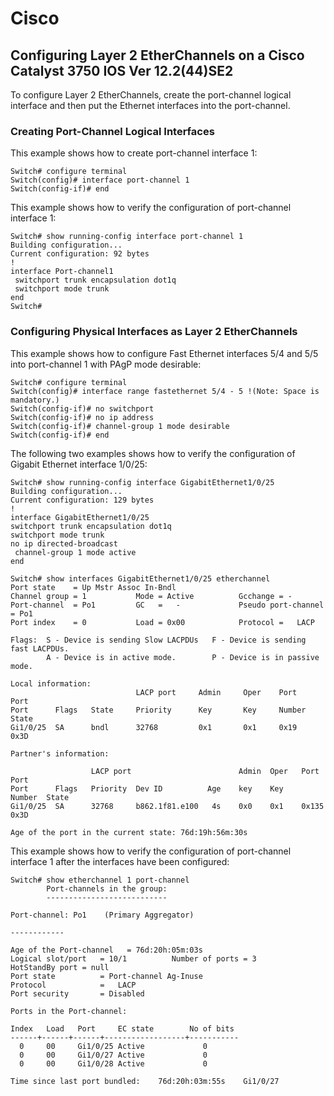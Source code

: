 # Cisco
## Configuring Layer 2 EtherChannels on a Cisco Catalyst 3750 IOS Ver 12.2(44)SE2
To configure Layer 2 EtherChannels, create the port-channel logical interface and then put the Ethernet
interfaces into the port-channel.
### Creating Port-Channel Logical Interfaces
This example shows how to create port-channel interface 1:
```cisco
Switch# configure terminal
Switch(config)# interface port-channel 1
Switch(config-if)# end
```
This example shows how to verify the configuration of port-channel interface 1:
```
Switch# show running-config interface port-channel 1
Building configuration...
Current configuration: 92 bytes
!
interface Port-channel1
 switchport trunk encapsulation dot1q
 switchport mode trunk
end
Switch#
```
### Configuring Physical Interfaces as Layer 2 EtherChannels
This example shows how to configure Fast Ethernet interfaces 5/4 and 5/5 into port-channel 1 with PAgP
mode desirable:
```
Switch# configure terminal
Switch(config)# interface range fastethernet 5/4 - 5 !(Note: Space is mandatory.)
Switch(config-if)# no switchport
Switch(config-if)# no ip address
Switch(config-if)# channel-group 1 mode desirable
Switch(config-if)# end
```

The following two examples shows how to verify the configuration of Gigabit Ethernet interface 1/0/25:
```
Switch# show running-config interface GigabitEthernet1/0/25
Building configuration...
Current configuration: 129 bytes
!
interface GigabitEthernet1/0/25
switchport trunk encapsulation dot1q
switchport mode trunk
no ip directed-broadcast
 channel-group 1 mode active
end

Switch# show interfaces GigabitEthernet1/0/25 etherchannel
Port state    = Up Mstr Assoc In-Bndl 
Channel group = 1           Mode = Active          Gcchange = -
Port-channel  = Po1         GC   =   -             Pseudo port-channel = Po1
Port index    = 0           Load = 0x00            Protocol =   LACP

Flags:  S - Device is sending Slow LACPDUs   F - Device is sending fast LACPDUs.
        A - Device is in active mode.        P - Device is in passive mode.

Local information:
                            LACP port     Admin     Oper    Port        Port
Port      Flags   State     Priority      Key       Key     Number      State
Gi1/0/25  SA      bndl      32768         0x1       0x1     0x19        0x3D  

Partner's information:

                  LACP port                        Admin  Oper   Port    Port
Port      Flags   Priority  Dev ID          Age    key    Key    Number  State
Gi1/0/25  SA      32768     b862.1f81.e100   4s    0x0    0x1    0x135   0x3D  

Age of the port in the current state: 76d:19h:56m:30s
```
This example shows how to verify the configuration of port-channel interface 1 after the interfaces have
been configured:
```
Switch# show etherchannel 1 port-channel
		Port-channels in the group: 
		---------------------------

Port-channel: Po1    (Primary Aggregator)

------------

Age of the Port-channel   = 76d:20h:05m:03s
Logical slot/port   = 10/1          Number of ports = 3
HotStandBy port = null 
Port state          = Port-channel Ag-Inuse 
Protocol            =   LACP
Port security       = Disabled

Ports in the Port-channel: 

Index   Load   Port     EC state        No of bits
------+------+------+------------------+-----------
  0     00     Gi1/0/25 Active             0
  0     00     Gi1/0/27 Active             0
  0     00     Gi1/0/28 Active             0

Time since last port bundled:    76d:20h:03m:55s    Gi1/0/27
```
